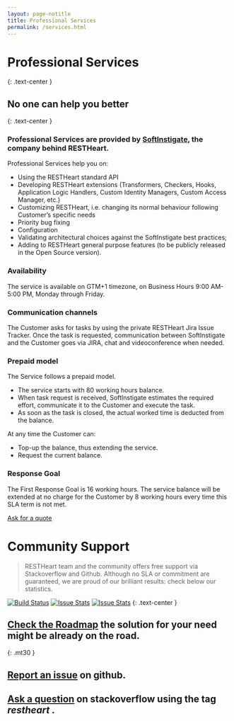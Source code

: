 ```yaml
---
layout: page-notitle
title: Professional Services
permalink: /services.html
---
```


# Professional Services

{: .text-center }
## __No one can help you better__

{: .text-center }
### Professional Services are provided by [SoftInstigate](https://www.softinstigate.com), the company behind RESTHeart.

Professional Services help you on:
* Using the RESTHeart standard API
* Developing RESTHeart extensions (Transformers, Checkers, Hooks, Application Logic Handlers, Custom Identity Managers, Custom Access Manager, etc.) 
* Customizing RESTHeart, i.e. changing its normal behaviour following Customer’s specific needs
* Priority bug fixing
* Configuration
* Validating architectural choices against the SoftInstigate best practices;
* Adding to RESTHeart general purpose features (to be publicly released in the Open Source version).

### Availability
The service is available on GTM+1 timezone, on Business Hours 9:00 AM-5:00 PM, Monday through Friday.

### Communication channels
The Customer asks for tasks by using the private RESTHeart Jira Issue Tracker.
Once the task is requested, communication between SoftInstigate and the Customer goes via JIRA, chat and videoconference when needed.

### Prepaid model
The Service follows a prepaid model.
* The service starts with 80 working hours balance. 
* When task request is received, SoftInstigate estimates the required effort, communicate it to the Customer and execute the task.
* As soon as the task is closed, the actual worked time is deducted from the balance. 

At any time the Customer can:
* Top-up the balance, thus extending the service.
* Request the current balance.

### Response Goal
The First Response Goal is 16 working hours.
The service balance will be extended at no charge for the Customer by 8 working hours every time this SLA term is not met.

<section class="slice pt-0 text-center" id="quote">
<div class="container">
    <a href="mailto:info@softinstigate.com?subject=RESTHeart profession services inquiry" class="btn btn-primary btn-sm">Ask for a quote</a>
</div>
</section>

# Community Support

> RESTHeart team and the community offers free support via Stackoverflow and Github. Although no SLA or commitment are guaranteed, we are proud of our brilliant results: check below our statistics.

[![Build Status](https://travis-ci.org/SoftInstigate/restheart.svg?branch=develop)](https://travis-ci.org/SoftInstigate/restheart)
[![Issue Stats](https://issuestats.com/github/SoftInstigate/restheart/badge/pr)](https://issuestats.com/github/SoftInstigate/restheart)
[![Issue Stats](https://issuestats.com/github/SoftInstigate/restheart/badge/issue)](https://issuestats.com/github/SoftInstigate/restheart)
{: .text-center }

## <a class="btn btn-success btn-small" href="https://softinstigate.atlassian.net/issues/?filter=10403" target="_blank">Check the Roadmap</a> the solution for your need might be already on the road.
{: .mt30 }

## <a class="btn btn-info" href="https://github.com/SoftInstigate/restheart/issues/new">Report an issue</a> on github.

## <a class="btn btn-warning" href="https://stackoverflow.com/questions/tagged/restheart">Ask a question</a> on stackoverflow using the tag _restheart_ .
